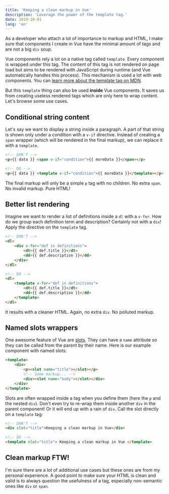 ```yaml
---
title: 'Keeping a clean markup in Vue'
description: 'Leverage the power of the template tag.'
date: 2019-10-01
lang: 'en'
---
```


As a developer who attach a lot of importance to markup and HTML, I make sure that components I create in Vue have the minimal amount of tags and are not a big `div` soup.

Vue components rely a lot on a native tag called `template`. Every component is wrapped under this tag. The content of this tag is not rendered on page load but aims to be rendered with JavaScript during runtime (and Vue automatically handles this process). This mechanism is used a lot with web components. You can [learn more about the template tag on MDN](https://developer.mozilla.org/en-US/docs/Web/HTML/Element/template).

But this `template` thing can also be used **inside** Vue components. It saves us from creating useless rendered tags which are only here to wrap content. Let's browse some use cases.

## Conditional string content

Let's say we want to display a string inside a paragraph. A part of that string is shown only under a condition with a `v-if` directive. Instead of creating a `span` wrapper (which will be rendered in the final markup), we can replace it with a `template`.

```html
<!-- DON'T -->
<p>{{ data }} <span v-if="condition">{{ moreData }}</span></p>

<!-- DO -->
<p>{{ data }} <template v-if="condition">{{ moreData }}</template></p>
```

The final markup will only be a simple `p` tag with no children. No extra `span`. No invalid markup. Pure HTML!

## Better list rendering

Imagine we want to render a list of definitions inside a `dl` with a `v-for`. How do we group each definition term and description? Certainly not with a `div`! Apply the directive on the `template` tag.

```html
<!-- DON'T -->
<dl>
	<div v-for="def in definitions">
		<dt>{{ def.title }}</dt>
		<dd>{{ def.description }}</dd>
	</div>
</dl>

<!-- DO -->
<dl>
	<template v-for="def in definitions">
		<dt>{{ def.title }}</dt>
		<dd>{{ def.description }}</dd>
	</template>
</dl>
```

It results with a cleaner HTML. Again, no extra `div`. No polluted markup.

## Named slots wrappers

One awesome feature of Vue are [slots](https://vuejs.org/v2/guide/components-slots.html). They can have a `name` attribute so they can be called from the parent by their name. Here is our example component with named slots:

```html
<template>
	<div>
		<p><slot name="title"></slot></p>
		<!-- Some markup... -->
		<div><slot name="body"></slot></div>
	</div>
</template>
```

Slots are often wrapped inside a tag when you define them (here the `p` and the nested `div`). Don't even try to re-wrap them inside another `div` in the parent component! Or it will end up with a rain of `div`. Call the slot directly on a `template` tag:

```html
<!-- DON'T -->
<div slot="title">Keeping a clean markup in Vue</div>

<!-- DO -->
<template slot="title"> Keeping a clean markup in Vue </template>
```

## Clean markup FTW!

I'm sure there are a lot of additional use cases but these ones are from my personal experience. A good point to make sure your HTML is clean and valid is to always question the usefulness of a tag, especially non-semantic ones like `div` or `span`.
